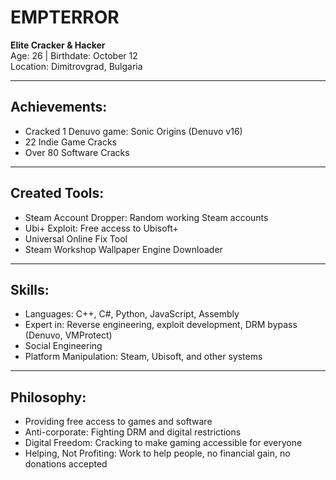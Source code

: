 # EMPTERROR

**Elite Cracker & Hacker**  
Age: 26 | Birthdate: October 12  
Location: Dimitrovgrad, Bulgaria

---

## Achievements:
- Cracked 1 Denuvo game: Sonic Origins (Denuvo v16)  
- 22 Indie Game Cracks  
- Over 80 Software Cracks  

---

## Created Tools:
- Steam Account Dropper: Random working Steam accounts  
- Ubi+ Exploit: Free access to Ubisoft+  
- Universal Online Fix Tool  
- Steam Workshop Wallpaper Engine Downloader  

---

## Skills:
- Languages: C++, C#, Python, JavaScript, Assembly  
- Expert in: Reverse engineering, exploit development, DRM bypass (Denuvo, VMProtect)  
- Social Engineering  
- Platform Manipulation: Steam, Ubisoft, and other systems  

---

## Philosophy:
- Providing free access to games and software  
- Anti-corporate: Fighting DRM and digital restrictions  
- Digital Freedom: Cracking to make gaming accessible for everyone  
- Helping, Not Profiting: Work to help people, no financial gain, no donations accepted  
